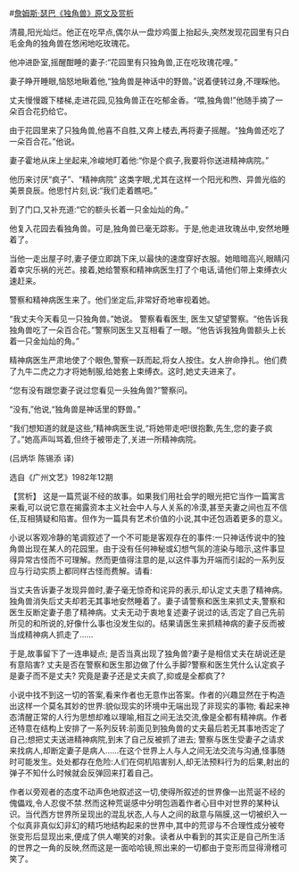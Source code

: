 #[詹姆斯·瑟巴《独角兽》原文及赏析](https://www.vrrw.net/wx/15433.html)

清晨,阳光灿烂。他正在吃早点,偶尔从一盘炒鸡蛋上抬起头,突然发现花园里有只白毛金角的独角兽在悠闲地吃玫瑰花。

他冲进卧室,摇醒酣睡的妻子:“花园里有只独角兽,正在吃玫瑰花哩。”

妻子睁开睡眼,恼怒地瞅着他,“独角兽是神话中的野兽。”说着便转过身,不理睬他。

丈夫慢慢踱下楼梯,走进花园,见独角兽正在吃郁金香。“喂,独角兽!”他随手摘了一朵百合花扔给它。

由于花园里来了只独角兽,他喜不自胜,又奔上楼去,再将妻子摇醒。“独角兽还吃了一朵百合花。”他说。

妻子霍地从床上坐起来,冷峻地盯着他:“你是个疯子,我要将你送进精神病院。”

他历来讨厌“疯子”、“精神病院” 这类字眼,尤其在这样一个阳光和煦、异兽光临的美景良辰。他思忖片刻,说:“我们走着瞧吧。”

到了门口,又补充道:“它的额头长着一只金灿灿的角。”

他复入花园去看独角兽。可是,独角兽已毫无踪影。于是,他走进玫瑰丛中,安然地睡着了。

当他一走出屋子时,妻子便立即跳下床,以最快的速度穿好衣服。她暗暗高兴,眼睛闪着幸灾乐祸的光芒。接着,她给警察和精神病医生打了个电话,请他们带上束缚衣火速赶来。

警察和精神病医生来了。他们坐定后,非常好奇地审视着她。

“我丈夫今天看见一只独角兽。”她说。 警察看看医生, 医生又望望警察。“他告诉我独角兽吃了一朵百合花。”警察同医生又互相看了一眼。“他告诉我独角兽额头上长着一只金灿灿的角。”

精神病医生严肃地使了个眼色,警察一跃而起,将女人按住。女人拚命挣扎。他们费了九牛二虎之力才将她制服,给她套上束缚衣。这时,她丈夫进来了。

“您有没有跟您妻子说过您看见一头独角兽?”警察问。

“没有,”他说,“独角兽是神话里的野兽。”

“我们想知道的就是这些,”精神病医生说,“将她带走吧!很抱歉,先生,您的妻子疯了。”她高声叫骂着,但终于被带走了,关进一所精神病院。

(吕炳华 陈锡添 译)

选自《广州文艺》1982年12期



【赏析】 这是一篇荒诞不经的故事。如果我们用社会学的眼光把它当作一篇寓言来看,可以说它意在揭露资本主义社会中人与人关系的冷漠,甚至夫妻之间也互不信任,互相猜疑和陷害。但作为一篇具有艺术价值的小说,其中还包涵着更多的意义。

小说以客观冷静的笔调叙述了一个不可能是客观存在的事件:一只神话传说中的独角兽出现在某人的花园里。由于没有任何神秘或幻想气氛的渲染与暗示,这件事显得异常古怪而不可理解。然而更值得注意的是,以这件事为开端而引起的一系列反应与行动实质上都同样古怪而费解。请看:

当丈夫告诉妻子发现异兽时,妻子毫无惊奇和诧异的表示,却认定丈夫患了精神病。独角兽消失后丈夫却若无其事地安然睡着了。妻子请警察和医生来抓丈夫,警察和医生反断定妻子患了精神病。丈夫无动于衷地复述妻子说过的话,否定了自己先前所见的和所说的,好像什么事也没发生似的。结果请医生来抓精神病的妻子反而被当成精神病人抓走了……

于是,故事留下了一连串疑点; 是否当真出现了独角兽?妻子是相信丈夫在胡说还是有意陷害? 丈夫是否在警察和医生那边做了什么手脚?警察和医生凭什么认定疯子是妻子而不是丈夫? 究竟是妻子还是丈夫疯了,抑或是全都疯了?

小说中找不到这一切的答案,看来作者也无意作出答案。作者的兴趣显然在于构造出这样一个莫名其妙的世界:貌似现实的环境中无端出现了非现实的事物; 看起来神态清醒正常的人行为思想却难以理喻,相互之间无法交流,像是全都有精神病。作者还特意在结构上安排了一系列反转:前面见到独角兽的丈夫最后若无其事地否定了自己;想把丈夫送进精神病院,到末了自己反被抓了进去; 警察与医生受妻子之请求来找病人,却断定妻子是病人……在这个世界上人与人之间无法交流与沟通,怪事随时可能发生。处处都存在危险:人们在伺机陷害别人,却无法预料行为的后果,射出的弹子不知什么时候就会反弹回来打着自己。

作者以旁观者的态度不动声色地叙述这一切,使得所叙述的世界像一出荒诞不经的傀儡戏,令人忍俊不禁.然而这种荒诞感中分明包涵着作者心目中对世界的某种认识。当代西方世界所呈现出的混乱状态,人与人之间的敌意与隔膜,这一切被织入一个似真非真似幻非幻的精巧地结构起来的世界中,其中的荒谬与不合理性成分被夸张变形后显现出来,便成了供人嘲笑的对象。读者从中看到的其实正是自己所生活的世界之一角的反映,然而这是一面哈哈镜,照出来的一切都由于变形而显得滑稽可笑了。

